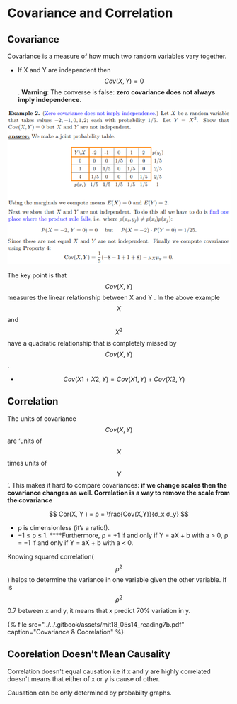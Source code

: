 # Covariance and Correlation

## Covariance 

Covariance is a measure of how much two random variables vary together.

* If X and Y are independent then $$Cov(X, Y ) = 0$$ .  **Warning**: The converse is false: **zero covariance does not always imply independence**. 

![Zero Covariance doesn&apos;t mean Independent variables](../../.gitbook/assets/image%20%2826%29.png)

The key point is that $$Cov(X, Y )$$ measures the linear relationship between X and Y . In the above example $$X$$ and $$X^2$$ have a quadratic relationship that is completely missed by $$Cov(X, Y )$$.

* $$Cov(X1 + X2, Y ) = Cov(X1, Y ) + Cov(X2, Y )$$ 

## Correlation

The units of covariance $$Cov(X, Y )$$ are ‘units of $$X$$ times units of $$Y$$ ’. This makes it hard to compare covariances: **if we change scales then the covariance changes as well. Correlation is a way to remove the scale from the covariance**

$$
Cor(X, Y ) = ρ = \frac{Cov(X,Y)}{σ_x σ_y}
$$

* ρ is dimensionless \(it’s a ratio!\).
* −1 ≤ ρ ≤ 1. ****Furthermore,  ρ = +1 if and only if Y = aX + b with a &gt; 0,  ρ = −1 if and only if Y = aX + b with a &lt; 0.

Knowing squared correlation\( $$ρ^2$$ \) helps to determine the variance in one variable given the other variable. If is $$ρ^2$$ 0.7 between x and y, it means that x predict 70% variation in y.

{% file src="../../.gitbook/assets/mit18\_05s14\_reading7b.pdf" caption="Covariance & Coorelation" %}

## **Coorelation Doesn't Mean Causality**

Correlation doesn't equal causation i.e if x and y are highly correlated doesn't means that either of x or y is cause of other. 

Causation can be only determined by probabilty graphs. 

